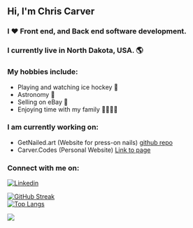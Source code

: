 ## Hi, I'm Chris Carver
### I ❤️ Front end, and Back end software development. 
### I currently live in North Dakota, USA. 🌎
### My hobbies include: 
- Playing and watching ice hockey 🏒
- Astronomy 🔭
- Selling on eBay 💸
- Enjoying time with my family 👨‍👩‍👧‍👦
### I am currently working on: 
- GetNailed.art (Website for press-on nails) [github repo](https://github.com/ccarver80/GetNailed)
- Carver.Codes (Personal Website) [Link to page](https://www.carver.codes)

### Connect with me on:
[![Linkedin](https://img.shields.io/badge/linkedin-%230077B5.svg?&style=for-the-badge&logo=linkedin&logoColor=white)](http://www.linkedin.com/in/ccarver80)


[![GitHub Streak](http://github-readme-streak-stats.herokuapp.com?user=ccarver80&theme=tokyonight&date_format=M%20j%5B%2C%20Y%5D)](https://git.io/streak-stats) <br>
[![Top Langs](https://github-readme-stats.vercel.app/api/top-langs/?username=ccarver80&layout=compact)](https://github.com/ccarver80/github-readme-stats)

![](https://komarev.com/ghpvc/?username=ccarver80)
